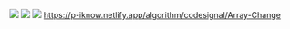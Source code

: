 ![](https://github.com/Dhruval10/Leetcode-Python-Solution/blob/master/images/57595785-12049800-7582-11e9-856f-2667d2af92a6.png)
![](https://github.com/Dhruval10/Leetcode-Python-Solution/blob/master/images/57595815-36607480-7582-11e9-9297-4d01e7be89ff.png)
![](https://github.com/Dhruval10/Leetcode-Python-Solution/blob/master/images/Screenshot%202021-03-12%20003350.png)
https://p-iknow.netlify.app/algorithm/codesignal/Array-Change
